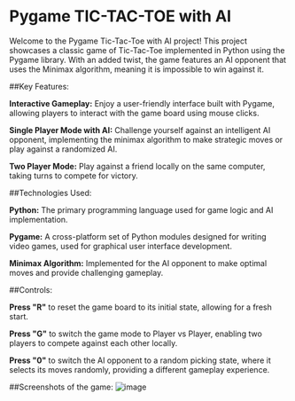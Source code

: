 # Pygame TIC-TAC-TOE with AI 
Welcome to the Pygame Tic-Tac-Toe with AI project! This project showcases a classic game of Tic-Tac-Toe implemented in Python using the Pygame library. With an added twist, the game features an AI opponent that uses the Minimax algorithm, meaning it is impossible to win against it.

##Key Features:

**Interactive Gameplay:** Enjoy a user-friendly interface built with Pygame, allowing players to interact with the game board using mouse clicks.

**Single Player Mode with AI:** Challenge yourself against an intelligent AI opponent, implementing the minimax algorithm to make strategic moves or play against a randomized AI.

**Two Player Mode:** Play against a friend locally on the same computer, taking turns to compete for victory.

##Technologies Used:

**Python:** The primary programming language used for game logic and AI implementation.

**Pygame:** A cross-platform set of Python modules designed for writing video games, used for graphical user interface development.

**Minimax Algorithm:** Implemented for the AI opponent to make optimal moves and provide challenging gameplay.


##Controls:

**Press "R"** to reset the game board to its initial state, allowing for a fresh start.

**Press "G"** to switch the game mode to Player vs Player, enabling two players to compete against each other locally.

**Press "0"** to switch the AI opponent to a random picking state, where it selects its moves randomly, providing a different gameplay experience.

##Screenshots of the game:
![image](https://github.com/AlexTab12/PersonalProjects/assets/159276721/12115fb7-1283-4e9f-8290-4b49ec4f2155)
